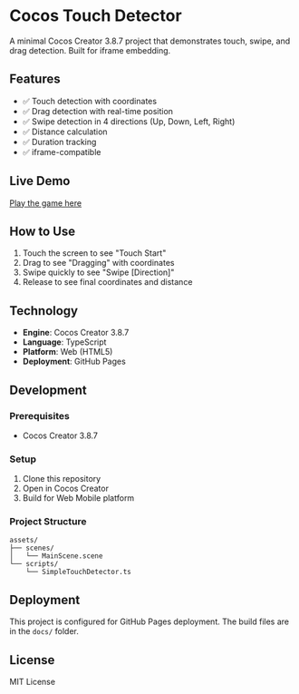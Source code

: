 # Cocos Touch Detector

A minimal Cocos Creator 3.8.7 project that demonstrates touch, swipe, and drag detection. Built for iframe embedding.

## Features

- ✅ Touch detection with coordinates
- ✅ Drag detection with real-time position
- ✅ Swipe detection in 4 directions (Up, Down, Left, Right)
- ✅ Distance calculation
- ✅ Duration tracking
- ✅ iframe-compatible

## Live Demo

[Play the game here](https://mokcj0825.github.io/cocos-test-app/)

## How to Use

1. Touch the screen to see "Touch Start"
2. Drag to see "Dragging" with coordinates
3. Swipe quickly to see "Swipe [Direction]"
4. Release to see final coordinates and distance

## Technology

- **Engine**: Cocos Creator 3.8.7
- **Language**: TypeScript
- **Platform**: Web (HTML5)
- **Deployment**: GitHub Pages

## Development

### Prerequisites
- Cocos Creator 3.8.7

### Setup
1. Clone this repository
2. Open in Cocos Creator
3. Build for Web Mobile platform

### Project Structure
```
assets/
├── scenes/
│   └── MainScene.scene
└── scripts/
    └── SimpleTouchDetector.ts
```

## Deployment

This project is configured for GitHub Pages deployment. The build files are in the `docs/` folder.

## License

MIT License

